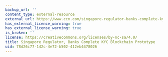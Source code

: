 ```yaml
---
backup_url: ''
content_type: external-resource
external_url: https://www.ccn.com/singapore-regulator-banks-complete-kyc-blockchain-prototype/
has_external_licence_warning: true
has_external_license_warning: true
is_broken: ''
license: https://creativecommons.org/licenses/by-nc-sa/4.0/
title: Singapore Regulator, Banks Complete KYC Blockchain Prototype
uid: 78d26c77-142c-4e72-b502-412eb4478026
---
```

